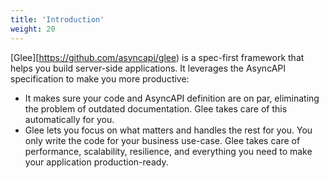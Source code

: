 ```yaml
---
title: 'Introduction'
weight: 20
---
```


[Glee][https://github.com/asyncapi/glee) is a spec-first framework that helps you build server-side applications. It leverages the AsyncAPI specification to make you more productive:

- It makes sure your code and AsyncAPI definition are on par, eliminating the problem of outdated documentation. Glee takes care of this automatically for you.
- Glee lets you focus on what matters and handles the rest for you. You only write the code for your business use-case. Glee takes care of performance, scalability, resilience, and everything you need to make your application production-ready.